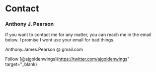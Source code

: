 # Contact

### Anthony J. Pearson

If you want to contact me for any matter, you can reach me in the email below. I promise I wont use your email for bad things.

Anthony.James.Pearson @ gmail.com

Follow [@ajgoldenwings](https://twitter.com/ajgoldenwings" target="_blank)